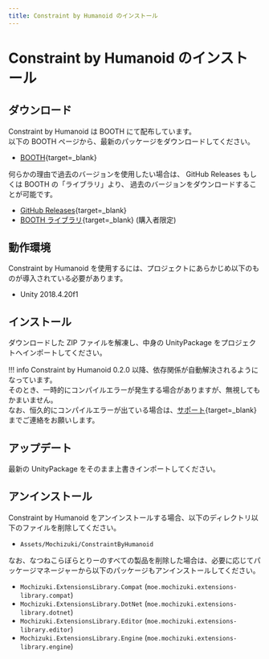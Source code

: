 ```yaml
---
title: Constraint by Humanoid のインストール
---
```


# Constraint by Humanoid のインストール

## ダウンロード

Constraint by Humanoid は BOOTH にて配布しています。  
以下の BOOTH ページから、最新のパッケージをダウンロードしてください。

-   [BOOTH](https://natsuneko.booth.pm/items/2284661){target=\_blank}

何らかの理由で過去のバージョンを使用したい場合は、 GitHub Releases もしくは BOOTH の「ライブラリ」より、
過去のバージョンをダウンロードすることが可能です。

-   [GitHub Releases](https://github.com/mika-f/Unity-ConstraintByHumanoid/releases){target=\_blank}
-   [BOOTH ライブラリ](https://accounts.booth.pm/library){target=\_blank} (購入者限定)

## 動作環境

Constraint by Humanoid を使用するには、プロジェクトにあらかじめ以下のものが導入されている必要があります。

-   Unity 2018.4.20f1

## インストール

ダウンロードした ZIP ファイルを解凍し、中身の UnityPackage をプロジェクトへインポートしてください。

<!-- prettier-ignore-start -->
!!! info
    Constraint by Humanoid 0.2.0 以降、依存関係が自動解決されるようになっています。  
    そのとき、一時的にコンパイルエラーが発生する場合がありますが、無視してもかまいません。  
    なお、恒久的にコンパイルエラーが出ている場合は、[サポート](https://r.mochizuki.moe/BoothSupport){target=_blank}までご連絡をお願いします。
<!-- prettier-ignore-end -->

## アップデート

最新の UnityPackage をそのまま上書きインポートしてください。

## アンインストール

Constraint by Humanoid をアンインストールする場合、以下のディレクトリ以下のファイルを削除してください。

-   `Assets/Mochizuki/ConstraintByHumanoid`

なお、なつねこらぼらとりーのすべての製品を削除した場合は、必要に応じてパッケージマネージャーから以下のパッケージもアンインストールしてください。

-   `Mochizuki.ExtensionsLibrary.Compat` (`moe.mochizuki.extensions-library.compat`)
-   `Mochizuki.ExtensionsLibrary.DotNet` (`moe.mochizuki.extensions-library.dotnet`)
-   `Mochizuki.ExtensionsLibrary.Editor` (`moe.mochizuki.extensions-library.editor`)
-   `Mochizuki.ExtensionsLibrary.Engine` (`moe.mochizuki.extensions-library.engine`)
